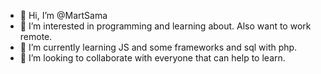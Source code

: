 - 👋 Hi, I’m @MartSama
- 👀 I’m interested in programming and learning about. Also want to work remote.
- 🌱 I’m currently learning JS and some frameworks and sql with php.
- 💞️ I’m looking to collaborate with everyone that can help to learn.

<!---
MartSama/MartSama is a ✨ special ✨ repository because its `README.md` (this file) appears on your GitHub profile.
You can click the Preview link to take a look at your changes.
--->
